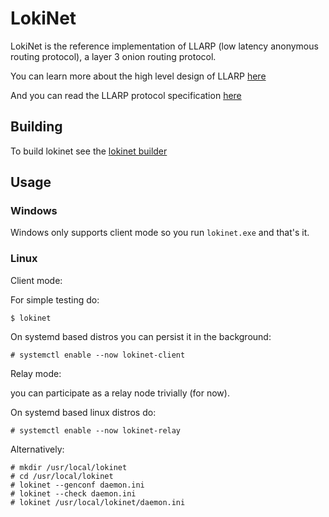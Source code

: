 # LokiNet

LokiNet is the reference implementation of LLARP (low latency anonymous routing protocol), a layer 3 onion routing protocol.

You can learn more about the high level design of LLARP [here](doc/high-level.txt)

And you can read the LLARP protocol specification [here](doc/proto_v0.txt)

## Building

To build lokinet see the [lokinet builder](https://github.com/loki-project/lokinet-builder)


## Usage

### Windows

Windows only supports client mode so you run `lokinet.exe` and that's it.

### Linux

Client mode:

For simple testing do:

    $ lokinet
   
On systemd based distros you can persist it in the background:

    # systemctl enable --now lokinet-client
   
   
Relay mode:

you can participate as a relay node trivially (for now).

On systemd based linux distros do:

    # systemctl enable --now lokinet-relay

Alternatively:

    # mkdir /usr/local/lokinet
    # cd /usr/local/lokinet
    # lokinet --genconf daemon.ini
    # lokinet --check daemon.ini 
    # lokinet /usr/local/lokinet/daemon.ini
